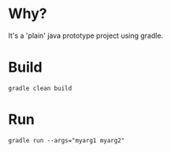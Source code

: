 # Why?
It's a 'plain' java prototype project using gradle.

# Build
```
gradle clean build
```

# Run
```
gradle run --args="myarg1 myarg2"
```
